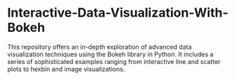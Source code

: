 # Interactive-Data-Visualization-With-Bokeh
This repository offers an in-depth exploration of advanced data visualization techniques using the Bokeh library in Python. It includes a series of sophisticated examples ranging from interactive line and scatter plots to hexbin and image visualizations. 
